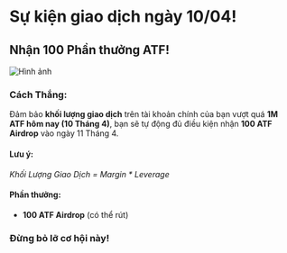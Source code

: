 # Sự kiện giao dịch ngày 10/04!

## **Nhận 100 Phần thưởng ATF!**

![Hình ảnh](https://nftstorage.link/ipfs/bafkreihxtnwvawpk3kaybfxbpirzwbwzpyuyy2phpg74ellvbejewdma7e)

### **Cách Thắng:**
Đảm bảo **khối lượng giao dịch** trên tài khoản chính của bạn vượt quá **1M ATF hôm nay (10 Tháng 4)**, bạn sẽ tự động đủ điều kiện nhận **100 ATF Airdrop** vào ngày 11 Tháng 4.

#### **Lưu ý:**
_Khối Lượng Giao Dịch = Margin * Leverage_

#### **Phần thưởng:**
- **100 ATF Airdrop** (có thể rút)

### **Đừng bỏ lỡ cơ hội này!**
